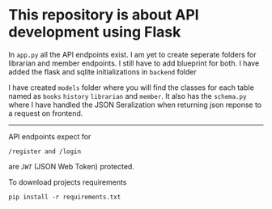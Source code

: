 # This repository is about API development using Flask

In `app.py` all the API endpoints exist. I am yet to create seperate folders for librarian and member endpoints. I still have to add blueprint for both. I have added the flask and sqlite initializations in `backend` folder

I have created `models` folder where you will find the classes for each table named as `books` `history` `librarian` and `member`. It also has the `schema.py` where I have handled the JSON Seralization when returning json reponse to a request on frontend.

----

API endpoints expect for
```
/register and /login
```
are *`JWT`* (JSON Web Token) protected.

To download projects requirements
```
pip install -r requirements.txt
```
